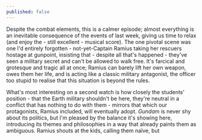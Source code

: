 ```yaml
---
published: false
---
```


Despite the combat elements, this is a calmer episode; almost everything is an inevitable consequence of the events of last week, giving us time to relax (and enjoy the - still excellent - musical score). The one pivotal scene was one I'd entirely forgotten - not-yet-Captain Ramius taking her rescuers hostage at gunpoint, insisting that - despite all that's happened - they've seen a military secret and can't be allowed to walk free. It's farcical and grotesque and tragic all at once; Ramius can barely lift her own weapon, owes them her life, and is acting like a classic military antagonist, the officer too stupid to realise that this situation is beyond the rules.

What's most interesting on a second watch is how closely the students' position - that the Earth military shouldn't be here, they're neutral in a conflict that has nothing to do with them - mirrors that which our protagonists, Ramius included, will eventually adopt. *Gundam* is never shy about its politics, but I'm pleased by the balance it's showing here, introducing its themes and philosophies in a way that already paints them as ambiguous. Ramius shouts at the kids, calling them naïve, but 